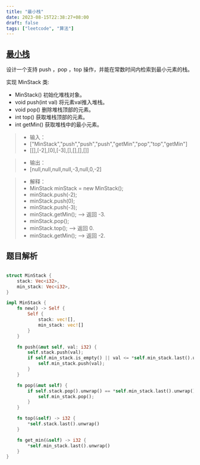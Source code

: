 ```yaml
---
title: "最小栈"
date: 2023-08-15T22:38:27+08:00
draft: false
tags: ["leetcode", "算法"]
---
```


## [最小栈](https://leetcode.cn/problems/min-stack/)

设计一个支持 push ，pop ，top 操作，并能在常数时间内检索到最小元素的栈。

实现 MinStack 类:

- MinStack() 初始化堆栈对象。
- void push(int val) 将元素val推入堆栈。
- void pop() 删除堆栈顶部的元素。
- int top() 获取堆栈顶部的元素。
- int getMin() 获取堆栈中的最小元素。

>- 输入：
>- ["MinStack","push","push","push","getMin","pop","top","getMin"]
>- [[],[-2],[0],[-3],[],[],[],[]]

>- 输出：
>- [null,null,null,null,-3,null,0,-2]

>- 解释：
>- MinStack minStack = new MinStack();
>- minStack.push(-2);
>- minStack.push(0);
>- minStack.push(-3);
>- minStack.getMin();   --> 返回 -3.
>- minStack.pop();
>- minStack.top();      --> 返回 0.
>- minStack.getMin();   --> 返回 -2.

## 题目解析

```rust

struct MinStack {
    stack: Vec<i32>,
    min_stack: Vec<i32>,
}

impl MinStack {
    fn new() -> Self {
        Self {
            stack: vec![],
            min_stack: vec![]
        }
    }

    fn push(&mut self, val: i32) {
        self.stack.push(val);
        if self.min_stack.is_empty() || val <= *self.min_stack.last().unwrap() {
            self.min_stack.push(val);
        }
    }

    fn pop(&mut self) {
        if self.stack.pop().unwrap() == *self.min_stack.last().unwrap() {
            self.min_stack.pop();
        }
    }

    fn top(&self) -> i32 {
        *self.stack.last().unwrap()
    }

    fn get_min(&self) -> i32 {
        *self.min_stack.last().unwrap()
    }
}

```

